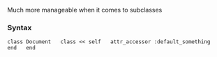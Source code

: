 Much more manageable when it comes to subclasses

### Syntax
`
class Document  
  class << self  
    attr_accessor :default_something  
  end  
end  
`

